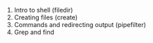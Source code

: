 <!---
Overview for Intro to Shell lesson of UBC-EOAS Sep-2013 bootcamp
-->

1. Intro to shell (filedir)
2. Creating files (create)
3. Commands and redirecting output (pipefilter)
4. Grep and find
